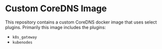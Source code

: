 # Custom CoreDNS Image

This repository contains a custom CoreDNS docker image that uses select plugins. Primarily this image includes the plugins:

- `k8s_gateway`
- `kubenodes`